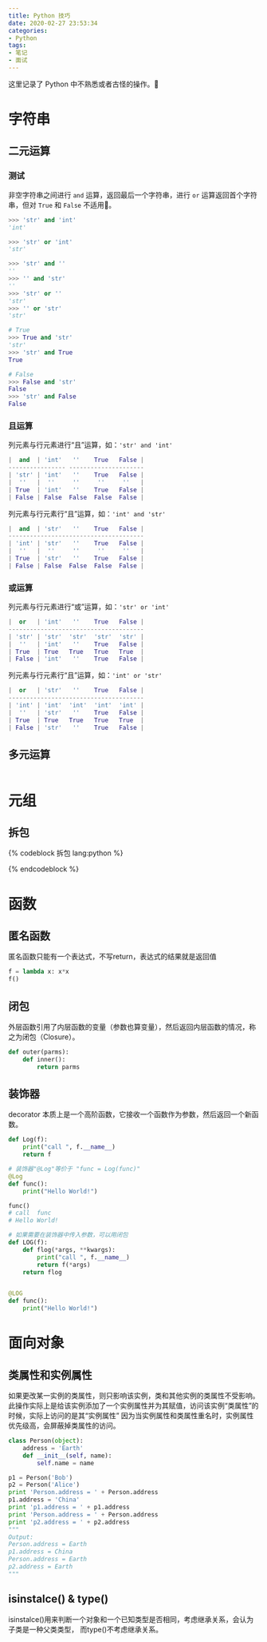```yaml
---
title: Python 技巧
date: 2020-02-27 23:53:34
categories:
- Python
tags:
- 笔记
- 面试
---
```


这里记录了 Python 中不熟悉或者古怪的操作。🧐

<!-- more -->

# 字符串


## 二元运算

### 测试

非空字符串之间进行 `and` 运算，返回最后一个字符串，进行 `or` 运算返回首个字符串，但对 `True` 和 `False` 不适用🙅‍。

``` python 非空字符串之间
>>> 'str' and 'int'
'int'

>>> 'str' or 'int'
'str'
```
``` python 空与非空字符串
>>> 'str' and ''
''
>>> '' and 'str'
''
>>> 'str' or ''
'str'
>>> '' or 'str'
'str'
```

``` python 字符串与布尔值
# True
>>> True and 'str'
'str'
>>> 'str' and True
True

# False
>>> False and 'str'
False
>>> 'str' and False
False
```

### 且运算

列元素与行元素进行“且”运算，如：`'str' and 'int'`

``` python
|  and  | 'int'   ''    True   False |
---------------- ---------------------
| 'str' | 'int'   ''    True   False |
|  ''   |  ''     ''     ''     ''   |
| True  | 'int'   ''    True   False |
| False | False  False  False  False |
```

列元素与行元素行“且”运算，如：`'int' and 'str'`

``` python
|  and  | 'str'   ''    True   False |
--------------------------------------
| 'int' | 'str'   ''    True   False |
|  ''   |  ''     ''     ''     ''   |
| True  | 'str'   ''    True   False |
| False | False  False  False  False |
```

### 或运算

列元素与行元素进行“或”运算，如：`'str' or 'int'`

``` python
|  or   | 'int'   ''    True   False |
--------------------------------------
| 'str' | 'str'  'str'  'str'  'str' |
|  ''   | 'int'   ''    True   False |
| True  | True   True   True   True  |
| False | 'int'   ''    True   False |
```

列元素与行元素行“且”运算，如：`'int' or 'str'`

``` python
|  or   | 'str'   ''    True   False |
--------------------------------------
| 'int' | 'int'  'int'  'int'  'int' |
|  ''   | 'str'   ''    True   False |
| True  | True   True   True   True  |
| False | 'str'   ''    True   False |
```

## 多元运算

``` python


```


# 元组

## 拆包

{% codeblock 拆包 lang:python %}

{% endcodeblock %}


# 函数

## 匿名函数

匿名函数只能有一个表达式，不写return，表达式的结果就是返回值

``` python
f = lambda x: x*x
f()
```

## 闭包

外层函数引用了内层函数的变量（参数也算变量），然后返回内层函数的情况，称之为闭包（Closure）。

``` python
def outer(parms):
    def inner():
        return parms
```

## 装饰器

decorator 本质上是一个高阶函数，它接收一个函数作为参数，然后返回一个新函数。

``` python
def Log(f):
    print("call ", f.__name__)
    return f

# 装饰器"@Log"等价于 "func = Log(func)"
@Log
def func():
    print("Hello World!")

func()
# call  func
# Hello World!

# 如果需要在装饰器中传入参数，可以用闭包
def LOG(f):
    def flog(*args, **kwargs):
        print("call ", f.__name__)
        return f(*args)
    return flog


@LOG
def func():
    print("Hello World!")
```

# 面向对象

## 类属性和实例属性

如果更改某一实例的类属性，则只影响该实例，类和其他实例的类属性不受影响。
此操作实际上是给该实例添加了一个实例属性并为其赋值，访问该实例“类属性”的时候，实际上访问的是其“实例属性”
因为当实例属性和类属性重名时，实例属性优先级高，会屏蔽掉类属性的访问。

``` python 解释代码 https://www.imooc.com/code/6176 慕课网
class Person(object):
    address = 'Earth'
    def __init__(self, name):
        self.name = name

p1 = Person('Bob')
p2 = Person('Alice')
print 'Person.address = ' + Person.address
p1.address = 'China'
print 'p1.address = ' + p1.address
print 'Person.address = ' + Person.address
print 'p2.address = ' + p2.address
"""
Output: 
Person.address = Earth
p1.address = China
Person.address = Earth
p2.address = Earth
"""
```

## isinstalce() & type()

isinstalce()用来判断一个对象和一个已知类型是否相同，考虑继承关系，会认为子类是一种父类类型，
而type()不考虑继承关系。

